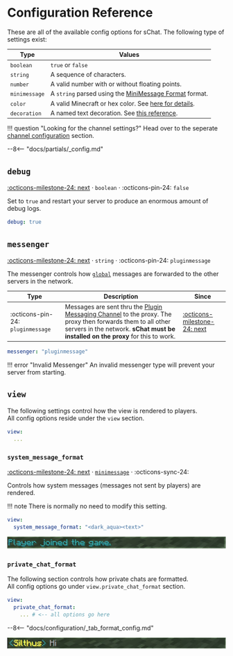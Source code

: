 # Configuration Reference

These are all of the available config options for sChat. The following type of settings exist:

| Type | Values |
| ---- | ------ |
| `boolean` | `true` or `false` |
| `string` | A sequence of characters. |
| `number` | A valid number with or without floating points. |
| `minimessage` | A `string` parsed using the [MiniMessage Format][minimessage] format. |
| `color` | A valid Minecraft or hex color. See [here for details][color]. |
| `decoration` | A named text decoration. See [this reference][decoration]. |

!!! question "Looking for the channel settings?"
    Head over to the seperate [channel configuration][channels] section.

--8<-- "docs/partials/_config.md"

## `debug`

[:octicons-milestone-24: next][next] · `boolean` · :octicons-pin-24: `false`

Set to `true` and restart your server to produce an enormous amount of debug logs.

```yaml
debug: true
```

## `messenger`

[:octicons-milestone-24: next][next] · `string` · :octicons-pin-24: `pluginmessage`

The messenger controls how [`global`][channels] messages are forwarded to the other servers in the network.

| Type | Description | Since |
| ---- | ----------- | ----- |
| :octicons-pin-24: `pluginmessage` | Messages are sent thru the [Plugin Messaging Channel][pluginmessage] to the proxy. The proxy then forwards them to all other servers in the network. **sChat must be installed on the proxy** for this to work. | [:octicons-milestone-24: next][next] |

```yaml
messenger: "pluginmessage"
```

!!! error "Invalid Messenger"
    An invalid messenger type will prevent your server from starting.

## `view`

The following settings control how the view is rendered to players.  
All config options reside under the `view` section.

```yaml
view:
  ...
```

### `system_message_format`

[:octicons-milestone-24: next][next] · [`minimessage`][minimessage] · :octicons-sync-24:

Controls how system messages (messages not sent by players) are rendered.  

!!! note
    There is normally no need to modify this setting.

```yaml
view:
  system_message_format: "<dark_aqua><text>"
```

[![System Message Format](images/system_message_format.png)](https://webui.adventure.kyori.net/?mode=chat_closed&input=%3Cdark_aqua%3EPlayer%20joined%20the%20game.&bg=grass&st=%7B%22channel_name%22%3A%22Global%22%2C%22text%22%3A%22Hi%22%2C%22channel_key%22%3A%22global%22%2C%22source_name%22%3A%22Silthus%22%2C%22source_display_name%22%3A%22Silthus%22%7D)

### `private_chat_format`

The following section controls how private chats are formatted.  
All config options go under `view.private_chat_format` section.

```yaml
view:
  private_chat_format:
    ... # <-- all options go here
```

--8<-- "docs/configuration/_tab_format_config.md"

[![Private Chat Message Format](images/private_chat-message_format.png)](https://webui.adventure.kyori.net/?mode=chat_closed&input=%3Cdark_aqua%3E%3C%3Cyellow%3E%3Csource_display_name%3E%3Cdark_aqua%3E%3E%20%3Cgray%3E%3Ctext%3E&bg=grass&st=%7B%22channel_name%22%3A%22Global%22%2C%22text%22%3A%22Hi%22%2C%22channel_key%22%3A%22global%22%2C%22source_name%22%3A%22Silthus%22%2C%22source_display_name%22%3A%22Silthus%22%7D)

[channels]: channels.md
[minimessage]: minimessage.md
[next]: https://github.com/sVoxelDev/sChat/releases/latest
[pluginmessage]: https://www.spigotmc.org/wiki/bukkit-bungee-plugin-messaging-channel/
[color]: minimessage.md#color
[decoration]: minimessage.md#decoration